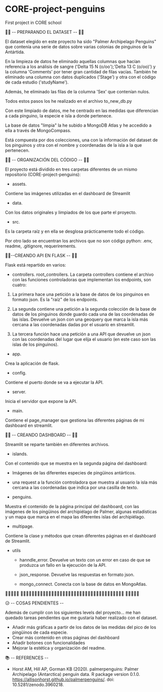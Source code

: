 # CORE-project-penguins
First project in CORE school 

🐧🐧 -- PREPARANDO EL DATASET -- 🐧🐧

El dataset elegido en este proyecto ha sido "Palmer Archipelago Penguins" que contenía una serie de datos sobre varias colonias de pinguinos de la Antártida. 

En la limpieza de datos he eliminado aquellas columnas que hacían referencia a los análisis de sangre ('Delta 15 N (o/oo');'Delta 13 C (o/oo)') y la columna 'Comments' por tener gran cantidad de filas vacías. También he eliminado una columna con datos duplicados ('Stage') y otra con el código de cada estudio ('studyName').

Además, he eliminado las filas de la columna 'Sex' que contenían nulos. 

Todos estos pasos los he realizado en el archivo to_new_db.py 

Con este limpiado de datos, me he centrado en las medidas que diferencian a cada pinguino, la especie e isla a donde pertenece. 

La base de datos "limpia" la he subido a MongoDB Atlas y he accedido a ella a través de MongoCompass. 

Está compuesta por dos colecciones, una con la información del dataset de los pinguinos y otra con el nombre y coordenadas de la isla a la que pertenecen.

 🐧🐧 -- ORGANIZACIÓN DEL CÓDIGO -- 🐧🐧

El proyecto está dividido en tres carpetas diferentes de un mismo repositorio (CORE-project-penguins):

- assets. 

Contiene las imágenes utilizadas en el dashboard de Streamlit

- data.

Con los datos originales y limpiados de los que parte el proyecto. 

- src.

Es la carpeta raíz y en ella se desglosa prácticamente todo el código.


Por otro lado se encuentran los archivos que no son código python: .env, readme, .gitignore, requerirements.


 🐧🐧--CREANDO API EN FLASK -- 🐧🐧

Flask está repartido en varios:

- controllers. root_controllers. La carpeta controllers contiene el archivo con las funciones controladoras que implementan los endpoints, son cuatro:

1. La primera hace una petición a la base de datos de los pinguinos en formato json. Es la "raíz" de los endpoints. 

2. La segunda contiene una petición a la segunda colección de la base de datos de los pinguinos donde guardo cada una de las coordenadas de las islas. Devuelve un json con una geoquery que marca la isla más cercana a las coordenadas dadas por el usuario en streamlit. 

3. La tercera función hace una petición a una API que devuelve un json con las coordenadas del lugar que elija el usuario (en este caso son las islas de los pinguinos).

- app. 

Crea la aplicación de flask. 

- config. 

Contiene el puerto donde se va a ejecutar la API. 

- server. 

Inicia el servidor que expone la API.

- main.

Contiene el page_manager que gestiona las diferentes páginas de mi dashboard en streamlit. 


 🐧🐧 -- CREANDO DASHBOARD -- 🐧🐧

Streamlit se reparte también en diferentes archivos. 

- islands.

Con el contenido que se muestra en la segunda página del dashboard:

- Imágenes de las diferentes especies de pingüinos antárticos.
- una request a la función controladora que muestra al usuario la isla más cercana a las coordenadas que indica por una casilla de texto. 

- penguins.

Muestra el contenido de la página principal del dashboard, con las imágenes de los pingüinos del archipiélago de Palmer, algunas estadísticas y un mapa que marca en el mapa las diferentes islas del archipiélago. 

- multipage. 

Contiene la clase y métodos que crean diferentes páginas en el dashboard de Streamlit. 

- utils 
    - hanndle_error. Devuelve un texto con un error en caso de que se produzca un fallo en la ejecución de la API. 

    - json_response. Devuelve las respuestas en formato json. 

    - mongo_connect. Conecta con la base de datos en MongoAtlas. 


 🧊🧊🧊🧊🧊        🐧🐧🐧🐧🐧🐧🐧🐧🐧🐧🐧🐧🐧🐧🐧🐧🐧🐧🐧🐧🐧🐧🐧🐧🐧🐧🐧🐧🐧🐧🐧🐧🐧🐧🐧🐧🐧                🧊🧊🧊🧊🧊 




 😥 -- COSAS PENDIENTES --

Además de cumplir con los siguientes levels del proyecto... me han quedado tareas pendientes que me gustaría haber realizado con el dataset.

- Añadir más gráficas a partir de los datos de las medidas del pico de los pingüinos de cada especie.
- Crear más contenido en otras páginas del dashboard
- Añadir botones con funcionalidades
- Mejorar la estética y organización del readme. 


📚 -- REFERENCES --

* Horst AM, Hill AP, Gorman KB (2020). palmerpenguins: Palmer Archipelago (Antarctica) penguin data. R package version  0.1.0. https://allisonhorst.github.io/palmerpenguins/. doi: 10.5281/zenodo.3960218. 
   